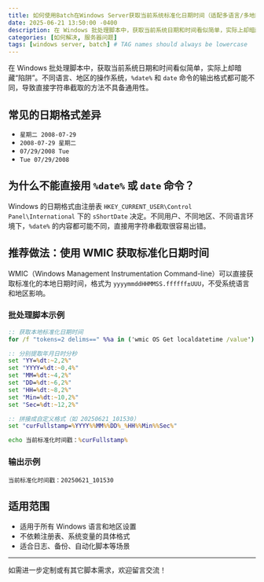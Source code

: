 ```yaml
---
title: 如何使用Batch在Windows Server获取当前系统标准化日期时间（适配多语言/多地区）
date: 2025-06-21 13:50:00 -0400
description: 在 Windows 批处理脚本中，获取当前系统日期和时间看似简单，实际上却暗藏“陷阱”。不同语言、地区的操作系统，`%date%` 和 `date` 命令的输出格式都可能不同，导致直接字符串截取的方法不具备通用性。
categories: [如何解决, 服务器问题]
tags: [windows server, batch] # TAG names should always be lowercase
---
```


在 Windows 批处理脚本中，获取当前系统日期和时间看似简单，实际上却暗藏“陷阱”。不同语言、地区的操作系统，`%date%` 和 `date` 命令的输出格式都可能不同，导致直接字符串截取的方法不具备通用性。

## 常见的日期格式差异

- `星期二 2008-07-29`
- `2008-07-29 星期二`
- `07/29/2008 Tue`
- `Tue 07/29/2008`

## 为什么不能直接用 `%date%` 或 `date` 命令？

Windows 的日期格式由注册表 `HKEY_CURRENT_USER\Control Panel\International` 下的 `sShortDate` 决定。不同用户、不同地区、不同语言环境下，`%date%` 的内容都可能不同，直接用字符串截取很容易出错。

## 推荐做法：使用 WMIC 获取标准化日期时间

WMIC（Windows Management Instrumentation Command-line）可以直接获取标准化的本地日期时间，格式为 `yyyymmddHHMMSS.ffffff±UUU`，不受系统语言和地区影响。

### 批处理脚本示例

```bat
:: 获取本地标准化日期时间
for /f "tokens=2 delims==" %%a in ('wmic OS Get localdatetime /value') do set "dt=%%a"

:: 分别提取年月日时分秒
set "YY=%dt:~2,2%"
set "YYYY=%dt:~0,4%"
set "MM=%dt:~4,2%"
set "DD=%dt:~6,2%"
set "HH=%dt:~8,2%"
set "Min=%dt:~10,2%"
set "Sec=%dt:~12,2%"

:: 拼接成自定义格式（如 20250621_101530）
set "curFullstamp=%YYYY%%MM%%DD%_%HH%%Min%%Sec%"

echo 当前标准化时间戳：%curFullstamp%
```

### 输出示例

```
当前标准化时间戳：20250621_101530
```

## 适用范围

- 适用于所有 Windows 语言和地区设置
- 不依赖注册表、系统变量的具体格式
- 适合日志、备份、自动化脚本等场景

---

如需进一步定制或有其它脚本需求，欢迎留言交流！
